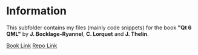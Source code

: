# Information
This subfolder contains my files (mainly code snippets) for the book  **"Qt 6 QML"** by **J. Bocklage-Ryannel**, **C. Lorquet** and **J. Thelin**.

[Book Link](https://www.qt.io/product/qt6/qml-book)
[Repo Link](https://github.com/qmlbook/qt6book)
